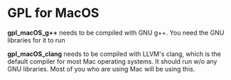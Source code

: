 # GPL for MacOS

**gpl\_macOS\_g++** needs to be compiled with GNU g++. You need the GNU libraries for it to run

**gpl\_macOS\_clang** needs to be compiled with LLVM's clang, which is the default compiler for most Mac operating systems. It should run w/o any GNU libraries. Most of you who are using Mac will be using this.
